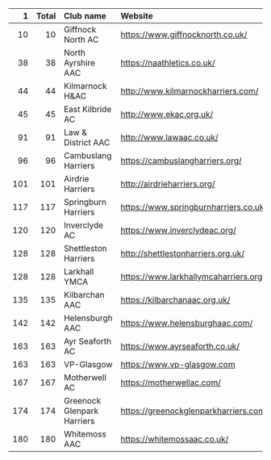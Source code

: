 |   1 |   Total | Club name                  | Website                               |
|----:|--------:|:---------------------------|:--------------------------------------|
|  10 |      10 | Giffnock North AC          | https://www.giffnocknorth.co.uk/      |
|  38 |      38 | North Ayrshire AAC         | https://naathletics.co.uk/            |
|  44 |      44 | Kilmarnock H&AC            | http://www.kilmarnockharriers.com/    |
|  45 |      45 | East Kilbride AC           | http://www.ekac.org.uk/               |
|  91 |      91 | Law & District AAC         | http://www.lawaac.co.uk/              |
|  96 |      96 | Cambuslang Harriers        | https://cambuslangharriers.org/       |
| 101 |     101 | Airdrie Harriers           | http://airdrieharriers.org/           |
| 117 |     117 | Springburn Harriers        | https://www.springburnharriers.co.uk/ |
| 120 |     120 | Inverclyde AC              | https://www.inverclydeac.org/         |
| 128 |     128 | Shettleston Harriers       | http://shettlestonharriers.org.uk/    |
| 128 |     128 | Larkhall YMCA              | https://www.larkhallymcaharriers.org  |
| 135 |     135 | Kilbarchan AAC             | https://kilbarchanaac.org.uk/         |
| 142 |     142 | Helensburgh AAC            | https://www.helensburghaac.com/       |
| 163 |     163 | Ayr Seaforth AC            | https://www.ayrseaforth.co.uk/        |
| 163 |     163 | VP-Glasgow                 | https://www.vp-glasgow.com            |
| 167 |     167 | Motherwell AC              | https://motherwellac.com/             |
| 174 |     174 | Greenock Glenpark Harriers | https://greenockglenparkharriers.com/ |
| 180 |     180 | Whitemoss AAC              | https://whitemossaac.co.uk/           |